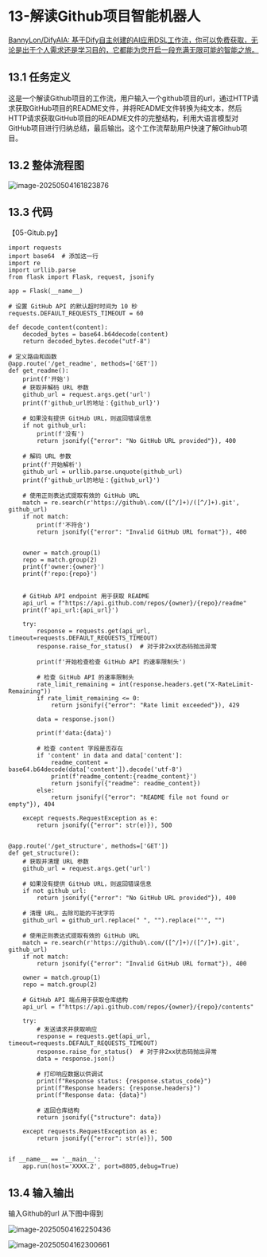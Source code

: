 # 13-解读Github项目智能机器人

[BannyLon/DifyAIA: 基于Dify自主创建的AI应用DSL工作流，你可以免费获取，无论是出于个人需求还是学习目的，它都能为您开启一段充满无限可能的智能之旅。](https://github.com/BannyLon/DifyAIA/tree/main)

## 13.1 任务定义

这是一个解读Github项目的工作流，用户输入一个github项目的url，通过HTTP请求获取GitHub项目的README文件，并将README文件转换为纯文本，然后HTTP请求获取GitHub项目的README文件的完整结构，利用大语言模型对GitHub项目进行归纳总结，最后输出。这个工作流帮助用户快速了解Github项目。

## 13.2 整体流程图

![image-20250504161823876](C:\Users\Claire\AppData\Roaming\Typora\typora-user-images\image-20250504161823876.png)

## 13.3 代码

【05-Gitub.py】

```
import requests
import base64  # 添加这一行
import re
import urllib.parse
from flask import Flask, request, jsonify

app = Flask(__name__)

# 设置 GitHub API 的默认超时时间为 10 秒
requests.DEFAULT_REQUESTS_TIMEOUT = 60

def decode_content(content):
    decoded_bytes = base64.b64decode(content)
    return decoded_bytes.decode("utf-8")

# 定义路由和函数
@app.route('/get_readme', methods=['GET'])
def get_readme():
    print(f'开始')
    # 获取并解码 URL 参数
    github_url = request.args.get('url')
    print(f'github_url的地址：{github_url}')

    # 如果没有提供 GitHub URL，则返回错误信息
    if not github_url:
        print(f'没有')
        return jsonify({"error": "No GitHub URL provided"}), 400

    # 解码 URL 参数
    print(f'开始解析')
    github_url = urllib.parse.unquote(github_url)
    print(f'github_url的地址：{github_url}')

    # 使用正则表达式提取有效的 GitHub URL
    match = re.search(r'https://github\.com/([^/]+)/([^/]+).git', github_url)
    if not match:
        print(f'不符合')
        return jsonify({"error": "Invalid GitHub URL format"}), 400

    
    owner = match.group(1)
    repo = match.group(2)
    print(f'owner:{owner}')
    print(f'repo:{repo}')


    # GitHub API endpoint 用于获取 README
    api_url = f"https://api.github.com/repos/{owner}/{repo}/readme"
    print(f'api_url:{api_url}')

    try:
        response = requests.get(api_url, timeout=requests.DEFAULT_REQUESTS_TIMEOUT)
        response.raise_for_status()  # 对于非2xx状态码抛出异常

        print(f'开始检查检查 GitHub API 的速率限制头')

        # 检查 GitHub API 的速率限制头
        rate_limit_remaining = int(response.headers.get("X-RateLimit-Remaining"))
        if rate_limit_remaining <= 0:
            return jsonify({"error": "Rate limit exceeded"}), 429

        data = response.json()

        print(f'data:{data}')

        # 检查 content 字段是否存在
        if 'content' in data and data['content']:
            readme_content = base64.b64decode(data['content']).decode('utf-8')
            print(f'readme_content:{readme_content}')
            return jsonify({"readme": readme_content})
        else:
            return jsonify({"error": "README file not found or empty"}), 404

    except requests.RequestException as e:
        return jsonify({"error": str(e)}), 500


@app.route('/get_structure', methods=['GET'])
def get_structure():
    # 获取并清理 URL 参数
    github_url = request.args.get('url')

    # 如果没有提供 GitHub URL，则返回错误信息
    if not github_url:
        return jsonify({"error": "No GitHub URL provided"}), 400

    # 清理 URL，去除可能的干扰字符
    github_url = github_url.replace(" ", "").replace("'", "")

    # 使用正则表达式提取有效的 GitHub URL
    match = re.search(r'https://github\.com/([^/]+)/([^/]+).git', github_url)
    if not match:
        return jsonify({"error": "Invalid GitHub URL format"}), 400

    owner = match.group(1)
    repo = match.group(2)

    # GitHub API 端点用于获取仓库结构
    api_url = f"https://api.github.com/repos/{owner}/{repo}/contents"

    try:
        # 发送请求并获取响应
        response = requests.get(api_url, timeout=requests.DEFAULT_REQUESTS_TIMEOUT)
        response.raise_for_status()  # 对于非2xx状态码抛出异常
        data = response.json()

        # 打印响应数据以供调试
        print(f"Response status: {response.status_code}")
        print(f"Response headers: {response.headers}")
        print(f"Response data: {data}")

        # 返回仓库结构
        return jsonify({"structure": data})

    except requests.RequestException as e:
        return jsonify({"error": str(e)}), 500


if __name__ == '__main__':
    app.run(host='XXXX.2', port=8805,debug=True)
```

## 13.4 输入输出

输入Github的url 从下图中得到

![image-20250504162250436](C:\Users\Claire\AppData\Roaming\Typora\typora-user-images\image-20250504162250436.png)

![image-20250504162300661](C:\Users\Claire\AppData\Roaming\Typora\typora-user-images\image-20250504162300661.png)

